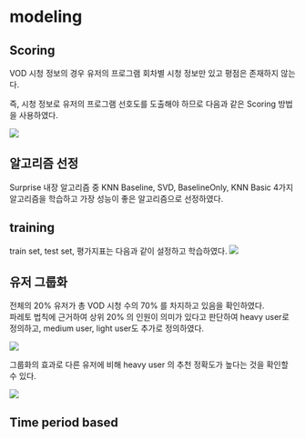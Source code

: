 # modeling

## Scoring

VOD 시청 정보의 경우 유저의 프로그램 회차별 시청 정보만 있고 평점은 존재하지 않는다.

즉, 시청 정보로 유저의 프로그램 선호도를 도출해야 하므로 다음과 같은 Scoring 방법을 사용하였다.

<img src='http://drive.google.com/uc?export=view&id=1AWGwc2rFXaacqo584ukeePOlzM6p1oO2' /><br>

## 알고리즘 선정

Surprise 내장 알고리즘 중 KNN Baseline, SVD, BaselineOnly, KNN Basic 4가지 알고리즘을 학습하고 가장 성능이 좋은 알고리즘으로 선정하였다.

## training

train set, test set, 평가지표는 다음과 같이 설정하고 학습하였다.
<img src='http://drive.google.com/uc?export=view&id=1v3cU4gWy2abqW_608rr1UyfLqxYwQP3v' /><br>

## 유저 그룹화

전체의 20% 유저가 총 VOD 시청 수의 70% 를 차지하고 있음을 확인하였다.  
파레토 법칙에 근거하여 상위 20% 의 인원이 의미가 있다고 판단하여 heavy user로 정의하고, medium user, light user도 추가로 정의하였다.

<img src='http://drive.google.com/uc?export=view&id=1RBKQMAPI1Zm7d-S_1Do75fbml4kc4kyI' /><br>

그룹화의 효과로 다른 유저에 비해 heavy user 의 추천 정확도가 높다는 것을 확인할 수 있다.

<img src='http://drive.google.com/uc?export=view&id=1q3ncvdqqKO93aJJ_u0i4JJbeVnM_nvtv' /><br>

## Time period based
